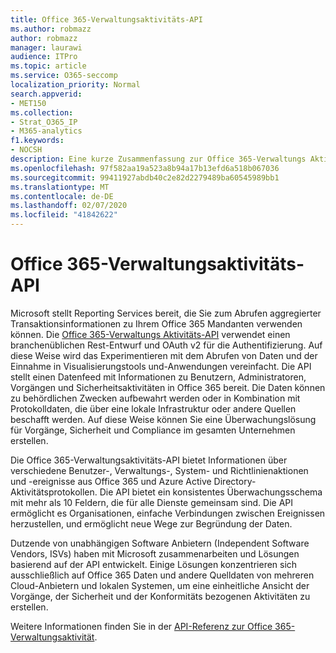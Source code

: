 ```yaml
---
title: Office 365-Verwaltungsaktivitäts-API
ms.author: robmazz
author: robmazz
manager: laurawi
audience: ITPro
ms.topic: article
ms.service: O365-seccomp
localization_priority: Normal
search.appverid:
- MET150
ms.collection:
- Strat_O365_IP
- M365-analytics
f1.keywords:
- NOCSH
description: Eine kurze Zusammenfassung zur Office 365-Verwaltungs Aktivitäts-API.
ms.openlocfilehash: 97f582aa19a523a8b94a17b13efd6a518b067036
ms.sourcegitcommit: 99411927abdb40c2e82d2279489ba60545989bb1
ms.translationtype: MT
ms.contentlocale: de-DE
ms.lasthandoff: 02/07/2020
ms.locfileid: "41842622"
---
```

# <a name="office-365-management-activity-api"></a>Office 365-Verwaltungsaktivitäts-API

Microsoft stellt Reporting Services bereit, die Sie zum Abrufen aggregierter Transaktionsinformationen zu Ihrem Office 365 Mandanten verwenden können. Die [Office 365-Verwaltungs Aktivitäts-API](https://docs.microsoft.com/office/office-365-management-api/office-365-management-apis-overview) verwendet einen branchenüblichen Rest-Entwurf und OAuth v2 für die Authentifizierung. Auf diese Weise wird das Experimentieren mit dem Abrufen von Daten und der Einnahme in Visualisierungstools und-Anwendungen vereinfacht. Die API stellt einen Datenfeed mit Informationen zu Benutzern, Administratoren, Vorgängen und Sicherheitsaktivitäten in Office 365 bereit. Die Daten können zu behördlichen Zwecken aufbewahrt werden oder in Kombination mit Protokolldaten, die über eine lokale Infrastruktur oder andere Quellen beschafft werden. Auf diese Weise können Sie eine Überwachungslösung für Vorgänge, Sicherheit und Compliance im gesamten Unternehmen erstellen.

Die Office 365-Verwaltungsaktivitäts-API bietet Informationen über verschiedene Benutzer-, Verwaltungs-, System- und Richtlinienaktionen und -ereignisse aus Office 365 und Azure Active Directory-Aktivitätsprotokollen. Die API bietet ein konsistentes Überwachungsschema mit mehr als 10 Feldern, die für alle Dienste gemeinsam sind. Die API ermöglicht es Organisationen, einfache Verbindungen zwischen Ereignissen herzustellen, und ermöglicht neue Wege zur Begründung der Daten.

Dutzende von unabhängigen Software Anbietern (Independent Software Vendors, ISVs) haben mit Microsoft zusammenarbeiten und Lösungen basierend auf der API entwickelt. Einige Lösungen konzentrieren sich ausschließlich auf Office 365 Daten und andere Quelldaten von mehreren Cloud-Anbietern und lokalen Systemen, um eine einheitliche Ansicht der Vorgänge, der Sicherheit und der Konformitäts bezogenen Aktivitäten zu erstellen. 

Weitere Informationen finden Sie in der [API-Referenz zur Office 365-Verwaltungsaktivität](https://docs.microsoft.com/office/office-365-management-api/office-365-management-activity-api-reference).
